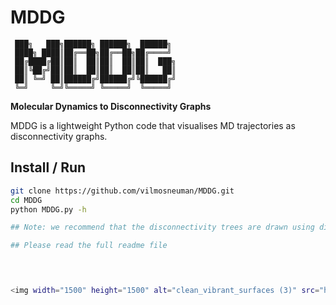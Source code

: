 # MDDG
     ███╗   ███╗██████╗ ██████╗  ██████╗                      
     ████╗ ████║██╔══██╗██╔══██╗██╔════╝                      
     ██╔████╔██║██║  ██║██║  ██║██║  ███╗                     
     ██║╚██╔╝██║██║  ██║██║  ██║██║   ██║                     
     ██║ ╚═╝ ██║██████╔╝██████╔╝╚██████╔╝                     
     ╚═╝     ╚═╝╚═════╝ ╚═════╝  ╚═════╝  
**Molecular Dynamics to Disconnectivity Graphs**

MDDG is a lightweight Python code that visualises MD trajectories as disconnectivity graphs.

## Install / Run
```bash
git clone https://github.com/vilmosneuman/MDDG.git
cd MDDG
python MDDG.py -h

## Note: we recommend that the disconnectivity trees are drawn using disconnectionDPS which is available at: https://www-wales.ch.cam.ac.uk/examples/PATHSAMPLE/DisconnectivityGraphs/

## Please read the full readme file


                                                                  

<img width="1500" height="1500" alt="clean_vibrant_surfaces (3)" src="https://github.com/user-attachments/assets/46b8e591-3e82-4ea9-8087-ca894564f1d9" />
